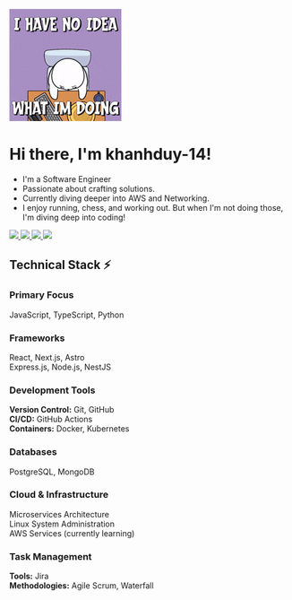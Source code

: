 ![GIF](https://github.com/khanhduy-14/khanhduy-14/blob/main/nooooooo.gif)
# Hi there, I'm khanhduy-14!

- I'm a Software Engineer
- Passionate about crafting solutions.
- Currently diving deeper into AWS and Networking.
- I enjoy running, chess, and working out. But when I'm not doing those, I'm diving deep into coding!

<a href="mailto:tranhakhanhduy.dev@gmail.com" target="_blank">
  <img src="https://upload.wikimedia.org/wikipedia/commons/4/4e/Gmail_Icon.png" width="40" />
</a>
<a href="https://www.linkedin.com/in/khanhduy14" target="_blank">
  <img src="https://cdn.jsdelivr.net/gh/devicons/devicon/icons/linkedin/linkedin-original.svg" width="40" />
</a>
<a href="https://stackoverflow.com/users/20029843/khanhduy14" target="_blank">
  <img src="https://cdn.jsdelivr.net/gh/devicons/devicon/icons/stackoverflow/stackoverflow-original.svg" width="40" />
</a>
<a href="https://leetcode.com/u/khanhduy141/" target="_blank">
  <img src="https://upload.wikimedia.org/wikipedia/commons/1/19/LeetCode_logo_black.png" width="40" />
</a>



## Technical Stack ⚡

### Primary Focus
JavaScript, TypeScript, Python

### Frameworks
React, Next.js, Astro  
Express.js, Node.js, NestJS

### Development Tools
**Version Control:** Git, GitHub  
**CI/CD:** GitHub Actions  
**Containers:** Docker, Kubernetes

### Databases
PostgreSQL, MongoDB

### Cloud & Infrastructure
Microservices Architecture  
Linux System Administration  
AWS Services (currently learning)

### Task Management
**Tools:** Jira  
**Methodologies:** Agile Scrum, Waterfall

